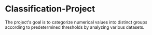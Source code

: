 # Classification-Project
The project's goal is to categorize numerical values into distinct groups according to predetermined thresholds by analyzing various datasets.
